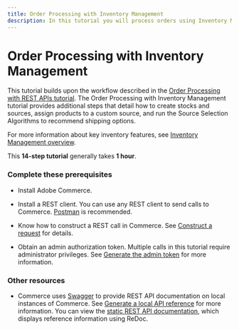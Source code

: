 ```yaml
---
title: Order Processing with Inventory Management
description: In this tutorial you will process orders using Inventory Management in the REST API
--- 
```

 
# Order Processing with Inventory Management

This tutorial builds upon the workflow described in the [Order Processing with REST APIs tutorial](/rest/tutorials/orders/). The Order Processing with Inventory Management tutorial provides additional steps that detail how to create stocks and sources, assign products to a custom source, and run the Source Selection Algorithms to recommend shipping options.

For more information about key inventory features, see [Inventory Management overview](https://developer.adobe.com/commerce/webapi/rest/inventory/).

This **14-step tutorial** generally takes **1 hour**.

### Complete these prerequisites

*  Install Adobe Commerce.

*  Install a REST client. You can use any REST client to send calls to Commerce. [Postman](https://www.getpostman.com/) is recommended.

*  Know how to construct a REST call in Commerce. See [Construct a request](/get-started/gs-web-api-request) for details.

*  Obtain an admin authorization token. Multiple calls in this tutorial require administrator privileges. See [Generate the admin token](/rest/tutorials/prerequisite-tasks/) for more information.

### Other resources

*  Commerce uses [Swagger](https://swagger.io) to provide REST API documentation on local instances of Commerce. See [Generate a local API reference](/rest/use-rest/generate-local/) for more information. You can view the [static REST API documentation](../../quick-reference/index.md), which displays reference information using ReDoc.
